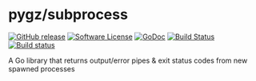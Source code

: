 # pygz/subprocess 

[![GitHub release](https://img.shields.io/github/release/pygz/subprocess.svg?style=flat-square)](https://github.com/pygz/subprocess/releases/latest)
[![Software License](https://img.shields.io/badge/license-MIT-blue.svg?style=flat-square)](LICENSE)
[![GoDoc](https://img.shields.io/badge/godoc-reference-blue.svg?style=flat-square)](https://godoc.org/github.com/pygz/subprocess)
[![Build Status](https://semaphoreci.com/api/v1/pygz/subprocess/branches/master/badge.svg)](https://semaphoreci.com/pygz/subprocess) 
[![Build status](https://ci.appveyor.com/api/projects/status/722snh8mfavt0j93/branch/master?svg=true)](https://ci.appveyor.com/project/chrissimpkins/subprocess/branch/master) 


A Go library that returns output/error pipes & exit status codes from new spawned processes